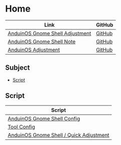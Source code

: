 

# Home

| Link | GitHub |
| ---- | ------ |
| [AnduinOS Gnome Shell Adjustment](https://samwhelp.github.io/anduinos-gnome-shell-adjustment/) | [GitHub](https://github.com/samwhelp/anduinos-gnome-shell-adjustment) |
| [AnduinOS Gnome Shell Note](https://samwhelp.github.io/note-about-anduinos-gnome-shell/) | [GitHub](https://github.com/samwhelp/note-about-anduinos-gnome-shell) |
| [AnduinOS Adjustment](https://samwhelp.github.io/anduinos-adjustment/) | [GitHub](https://github.com/samwhelp/anduinos-adjustment) |




## Subject

* [Script](#script)




## Script

| Script |
| ---- |
| [AnduinOS Gnome Shell Config](https://github.com/samwhelp/anduinos-gnome-shell-adjustment) |
| [Tool Config](https://github.com/samwhelp/anduinos-adjustment/tree/main/prototype/main/tool-config/part) |
| [AnduinOS Gnome Shell / Quick Adjustment](https://github.com/samwhelp/note-about-anduinos-gnome-shell/tree/gh-pages/_demo/scripts/gnome-shell-adjustment) |

